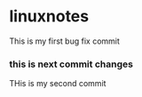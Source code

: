 # linuxnotes
This is my first bug fix commit 
### this is next commit changes
THis is my second commit 